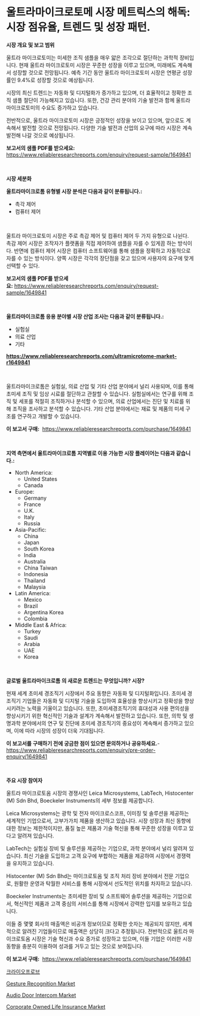 <p><h1>울트라마이크로토메 시장 메트릭스의 해독: 시장 점유율, 트렌드 및 성장 패턴.</h1></p><p><strong>시장 개요 및 보고 범위</strong></p>
<p><p>울트라 마이크로토미는 미세한 조직 샘플을 매우 얇은 조각으로 절단하는 과학적 장비입니다. 현재 울트라 마이크로토미 시장은 꾸준한 성장을 이루고 있으며, 미래에도 계속해서 성장할 것으로 전망됩니다. 예측 기간 동안 울트라 마이크로토미 시장은 연평균 성장률인 9.4%로 성장할 것으로 예상됩니다.  </p><p>시장의 최신 트렌드는 자동화 및 디지털화가 증가하고 있으며, 더 효율적이고 정확한 조직 샘플 절단이 가능해지고 있습니다. 또한, 건강 관리 분야의 기술 발전과 함께 울트라 마이크로토미의 수요도 증가하고 있습니다.  </p><p>전반적으로, 울트라 마이크로토미 시장은 긍정적인 성장을 보이고 있으며, 앞으로도 계속해서 발전할 것으로 전망됩니다. 다양한 기술 발전과 산업의 요구에 따라 시장은 계속 발전해 나갈 것으로 예상됩니다.</p></p>
<p><strong>보고서의 샘플 PDF를 받으세요:</strong> <a href="https://www.reliableresearchreports.com/enquiry/request-sample/1649841">https://www.reliableresearchreports.com/enquiry/request-sample/1649841</a></p>
<p>&nbsp;</p>
<p><strong>시장 세분화</strong></p>
<p><strong>울트라마이크로톰 유형별 시장 분석은 다음과 같이 분류됩니다.:</strong></p>
<p><ul><li>촉각 제어</li><li>컴퓨터 제어</li></ul></p>
<p>&nbsp;</p>
<p><p>울트라 마이크로토미 시장은 주로 촉감 제어 및 컴퓨터 제어 두 가지 유형으로 나뉜다. 촉감 제어 시장은 조작자가 플랫폼을 직접 제어하여 샘플을 자를 수 있게끔 하는 방식이다. 반면에 컴퓨터 제어 시장은 컴퓨터 소프트웨어를 통해 샘플을 정확하고 자동적으로 자를 수 있는 방식이다. 양쪽 시장은 각각의 장단점을 갖고 있으며 사용자의 요구에 맞게 선택할 수 있다.</p></p>
<p><strong>보고서의 샘플 PDF를 받으세요:</strong>&nbsp;<a href="https://www.reliableresearchreports.com/enquiry/request-sample/1649841">https://www.reliableresearchreports.com/enquiry/request-sample/1649841</a></p>
<p>&nbsp;</p>
<p><strong> 울트라마이크로톰 응용 분야별 시장 산업 조사는 다음과 같이 분류됩니다.:</strong></p>
<p><ul><li>실험실</li><li>의료 산업</li><li>기타</li></ul></p>
<p><strong><a href="https://www.reliableresearchreports.com/ultramicrotome-market-r1649841">https://www.reliableresearchreports.com/ultramicrotome-market-r1649841</a></strong></p>
<p>&nbsp;</p>
<p><p>울트라마이크로톰은 실험실, 의료 산업 및 기타 산업 분야에서 널리 사용되며, 이를 통해 초미세 조직 및 임상 시료를 절단하고 관찰할 수 있습니다. 실험실에서는 연구를 위해 조직 및 세포를 적절히 조직하거나 분석할 수 있으며, 의료 산업에서는 진단 및 치료를 위해 조직을 조사하고 분석할 수 있습니다. 기타 산업 분야에서는 재료 및 제품의 미세 구조를 연구하고 개발할 수 있습니다.</p></p>
<p><strong>이 보고서 구매:</strong>&nbsp; <a href="https://www.reliableresearchreports.com/purchase/1649841">https://www.reliableresearchreports.com/purchase/1649841</a></p>
<p>&nbsp;</p>
<p><strong>지역 측면에서 울트라마이크로톰 지역별로 이용 가능한 시장 플레이어는 다음과 같습니다.:</strong></p>
<p><ul>
    <li>
        North America:
        <ul>
            <li>United States</li>
            <li>Canada</li>
        </ul>
    </li>
    <li>
        Europe:
        <ul>
            <li>Germany</li>
            <li>France</li>
            <li>U.K.</li>
            <li>Italy</li>
            <li>Russia</li>
        </ul>
    </li>
    <li>
        Asia-Pacific:
        <ul>
            <li>China</li>
            <li>Japan</li>
            <li>South Korea</li>
            <li>India</li>
            <li>Australia</li>
            <li>China Taiwan</li>
            <li>Indonesia</li>
            <li>Thailand</li>
            <li>Malaysia</li>
        </ul>
    </li>
    <li>
        Latin America:
        <ul>
            <li>Mexico</li>
            <li>Brazil</li>
            <li>Argentina Korea</li>
            <li>Colombia</li>
        </ul>
    </li>
    <li>
        Middle East & Africa:
        <ul>
            <li>Turkey</li>
            <li>Saudi</li>
            <li>Arabia</li>
            <li>UAE</li>
            <li>Korea</li>
        </ul>
    </li>
    </ul></p>
<p>&nbsp;</p>
<p><strong>글로벌 울트라마이크로톰 의 새로운 트렌드는 무엇입니까? 시장?</strong></p>
<p><p>현재 세계 초미세 경조직기 시장에서 주요 동향은 자동화 및 디지털화입니다. 초미세 경조직기 기업들은 자동화 및 디지털 기술을 도입하여 효율성을 향상시키고 정확성을 향상시키려는 노력을 기울이고 있습니다. 또한, 초미세경조직기의 휴대성과 사용 편의성을 향상시키기 위한 혁신적인 기술과 설계가 계속해서 발전하고 있습니다. 또한, 의학 및 생명과학 분야에서의 연구 및 진단에 초미세 경조직기의 중요성이 계속해서 증가하고 있으며, 이에 따라 시장의 성장이 더욱 기대됩니다.</p></p>
<p><strong>이 보고서를 구매하기 전에 궁금한 점이 있으면 문의하거나 공유하세요.</strong>- <a href="https://www.reliableresearchreports.com/enquiry/pre-order-enquiry/1649841">https://www.reliableresearchreports.com/enquiry/pre-order-enquiry/1649841</a></p>
<p>&nbsp;</p>
<p><strong>주요 시장 참여자</strong></p>
<p><p>울트라 마이크로토옴 시장의 경쟁사인 Leica Microsystems, LabTech, Histocenter (M) Sdn Bhd, Boeckeler Instruments의 세부 정보를 제공합니다.</p><p>Leica Microsystems는 광학 및 전자 마이크로스코프, 이미징 및 솔루션을 제공하는 세계적인 기업으로서, 고부가가치 제품을 생산하고 있습니다. 시장 성장과 최신 동향에 대한 정보는 제한적이지만, 품질 높은 제품과 기술 혁신을 통해 꾸준한 성장을 이루고 있다고 알려져 있습니다.</p><p>LabTech는 실험실 장비 및 솔루션을 제공하는 기업으로, 과학 분야에서 널리 알려져 있습니다. 최신 기술을 도입하고 고객 요구에 부합하는 제품을 제공하여 시장에서 경쟁력을 유지하고 있습니다.</p><p>Histocenter (M) Sdn Bhd는 마이크로토옴 및 조직 처리 장비 분야에서 전문 기업으로, 원활한 운영과 탁월한 서비스를 통해 시장에서 선도적인 위치를 차지하고 있습니다. </p><p>Boeckeler Instruments는 초미세한 장비 및 소프트웨어 솔루션을 제공하는 기업으로서, 혁신적인 제품과 고객 중심의 서비스를 통해 시장에서 강력한 입지를 보유하고 있습니다.</p><p>이들 중 몇몇 회사의 매출액은 비공개 정보이므로 정확한 숫자는 제공되지 않지만, 세계적으로 알려진 기업들이므로 매출액은 상당히 크다고 추정됩니다. 전반적으로 울트라 마이크로토옴 시장은 기술 혁신과 수요 증가로 성장하고 있으며, 이들 기업은 이러한 시장 동향을 충분히 이용하여 성과를 거두고 있는 것으로 보여집니다.</p></p>
<p><strong>이 보고서 구매:</strong>&nbsp;&nbsp;<a href="https://www.reliableresearchreports.com/purchase/1649841">https://www.reliableresearchreports.com/purchase/1649841</a></p>
<p><p><a href="https://github.com/GabrielBlanda5656/Market-Research-Report-List-1/blob/main/812555028781.md">크라이오프로브</a></p><p><a href="https://www.linkedin.com/pulse/gesture-recognition-market-size-cagr-trends-2024-2030-researchblend-ksgpe?trackingId=C%2FCUN9BWcl53vntmyG4Dww%3D%3D">Gesture Recognition Market</a></p><p><a href="https://github.com/Hazelklievgspy6vdcsmu106w/Market-Research-Report-List-2/blob/main/audio-door-intercom-market.md">Audio Door Intercom Market</a></p><p><a href="https://www.linkedin.com/pulse/corporate-owned-life-insurance-market-size-trends-complete-ra7pe?trackingId=FYIgxHvGUGsS26wJDMwx%2BA%3D%3D">Corporate Owned Life Insurance Market</a></p></p>